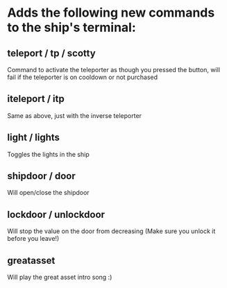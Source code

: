# Adds the following new commands to the ship's terminal:
## teleport / tp / scotty
Command to activate the teleporter as though you pressed the button, will fail if the teleporter is on cooldown or not purchased
## iteleport / itp
Same as above, just with the inverse teleporter
## light / lights
Toggles the lights in the ship
## shipdoor / door
Will open/close the shipdoor
## lockdoor / unlockdoor
Will stop the value on the door from decreasing (Make sure you unlock it before you leave!)
## greatasset
Will play the great asset intro song :)
